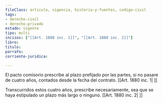 ```yaml
---
fileClass: articulo, vigencia, historia-y-fuentes, codigo-civil
tags:
- derecho-civil
- derecho-privado
estado: vigente
tipo: multi
incisos: ["[[Art. 1880 inc. 1]]", "[[Art. 1880 inc. 2]]"]
libro:
titulo:
parrafo:
corriente-juridica:

---
```

El pacto comisorio prescribe al plazo prefijado por las partes, si no pasare de cuatro años, contados desde la fecha del contrato. [[Art. 1880 inc. 1| ]]

Transcurridos estos cuatro años, prescribe necesariamente, sea que se haya estipulado un plazo más largo o ninguno. [[Art. 1880 inc. 2| ]]